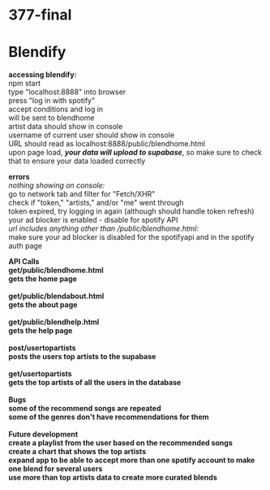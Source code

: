 # 377-final

# Blendify
<b>accessing blendify:</b>
<br>npm start
<br>type "localhost:8888" into browser
<br>press "log in with spotify"
<br>accept conditions and log in
<br>will be sent to blendhome
<br>artist data should show in console
<br>username of current user should show in console
<br>URL should read as localhost:8888/public/blendhome.html
<br>upon page load, <b><em>your data will upload to supabase</em></b>, so make sure to check that to ensure your data loaded correctly

<b>errors</b>
<br>
<em>nothing showing on console:</em>
<br>go to network tab and filter for "Fetch/XHR"
<br>check if "token," "artists," and/or "me" went through
<br>token expired, try logging in again (although should handle token refresh)
<br>your ad blocker is enabled - disable for spotify API
<br>
<em>url includes anything other than /public/blendhome.html:</em>
<br>make sure your ad blocker is disabled for the spotifyapi and in the spotify auth page

<b>API Calls 
<br> get/public/blendhome.html 
<br> gets the home page 
<br>
<br> get/public/blendabout.html
<br> gets the about page 
<br>
<br> get/public/blendhelp.html
<br> gets the help page 
<br>
<br> post/usertopartists
<br> posts the users top artists to the supabase 
<br>
<br> get/usertopartists
<br> gets the top artists of all the users in the database 
<br>
<br>
<b>Bugs
<br>some of the recommend songs are repeated 
<br>some of the genres don't have recommendations for them 
<br>
<br>
<b>Future development 
<br> create a playlist from the user based on the recommended songs 
<br> create a chart that shows the top artists 
<br> expand app to be able to accept more than one spotify account to make one blend for several users
<br> use more than top artists data to create more curated blends
